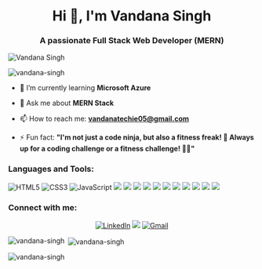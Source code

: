 <h1 align="center">Hi 👋, I'm Vandana Singh</h1>
<h3 align="center">A passionate Full Stack Web Developer (MERN)</h3>
<img src="https://images.hdqwalls.com/wallpapers/web-development-minimalism-bl.jpg" alt="Vandana Singh"></img>

<p align="left"> <img src="https://komarev.com/ghpvc/?username=vandana-singh&label=Profile%20views&color=0e75b6&style=flat" alt="vandana-singh" /> </p>

- 🌱 I’m currently learning **Microsoft Azure**

- 💬 Ask me about **MERN Stack**

- 📫 How to reach me: **vandanatechie05@gmail.com**

- ⚡ Fun fact: **"I'm not just a code ninja, but also a fitness freak! 💪 Always up for a coding challenge or a fitness challenge! 🏋️‍♂️"**

<h3 align="left">Languages and Tools:</h3>
<p align="left">
  <img alt="HTML5" src="https://img.shields.io/badge/html5-%23E34F26.svg?&style=for-the-badge&logo=html5&logoColor=white" />
  <img alt="CSS3" src="https://img.shields.io/badge/css3-%231572B6.svg?&style=for-the-badge&logo=css3&logoColor=white" />
  <img alt="JavaScript" src="https://img.shields.io/badge/javascript-%23323330.svg?&style=for-the-badge&logo=javascript&logoColor=%23F7DF1E" />
  <img src="https://img.shields.io/badge/react_native%20-%2320232a.svg?&style=for-the-badge&logo=react&logoColor=%2361DAFB"/>
  <img src="https://img.shields.io/badge/react%20-%2320232a.svg?&style=for-the-badge&logo=react&logoColor=%2361DAFB"/>
  <img src="https://img.shields.io/badge/tailwindcss%20-%2338B2AC.svg?&style=for-the-badge&logo=tailwind-css&logoColor=white"/>
  <img src="https://img.shields.io/badge/redux%20-%23593d88.svg?&style=for-the-badge&logo=redux&logoColor=white"/>
  <img src="https://img.shields.io/badge/express.js%20-%23404d59.svg?&style=for-the-badge"/>
  <img src="https://img.shields.io/badge/node.js%20-%2343853D.svg?&style=for-the-badge&logo=node.js&logoColor=white"/>
  <img src="https://img.shields.io/badge/mongodb%20-%234ea94b.svg?&style=for-the-badge&logo=mongodb&logoColor=white"/>
  <img src="https://img.shields.io/badge/daisy_ui-%232a4d69.svg?&style=for-the-badge&logo=figma&logoColor=white"/>
  <img src="https://img.shields.io/badge/figma%20-%23F24E1E.svg?&style=for-the-badge&logo=figma&logoColor=white"/>
  <img src="https://img.shields.io/badge/agile%20-%230175C2.svg?&style=for-the-badge&logo=agile&logoColor=white"/>
  <img src="https://img.shields.io/badge/azure-%230072C6.svg?&style=for-the-badge&logo=azure-devops&logoColor=white"/>
</p>

<div align="center">
<h3 align="left">Connect with me:</h3>
 
<a href="https://www.linkedin.com/in/vandana-singh-6b9105267/" target="_blank"><img alt="LinkedIn" src="https://img.shields.io/badge/linkedin%20-%230077B5.svg?&style=for-the-badge&logo=linkedin&logoColor=white" /></a>
<a href="https://twitter.com/vandana_singh_" target="_blank"><img src="https://img.shields.io/badge/twitter-%2300acee.svg?&style=for-the-badge&logo=twitter&logoColor=white&alt=twitter" /></a>
<a href="mailto:vandanatechie05@gmail.com"><img  alt="Gmail" src="https://img.shields.io/badge/Gmail-D14836?style=for-the-badge&logo=gmail&logoColor=white" /></a>
</div>

<p><img align="left" src="https://github-readme-stats.vercel.app/api/top-langs?username=vandana-singh&show_icons=true&locale=en&layout=compact" alt="vandana-singh" /></p>

<p>&nbsp;<img align="center" src="https://github-readme-stats.vercel.app/api?username=vandana-singh&show_icons=true&locale=en" alt="vandana-singh" /></p>

<p><img align="center" src="https://github-readme-streak-stats.herokuapp.com/?user=vandana-singh&" alt="vandana-singh" /></p>
